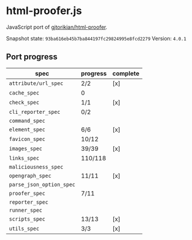 # html-proofer.js

JavaScript port of [gjtorikian/html-proofer](https://github.com/gjtorikian/html-proofer). 

Snapshot state: `93ba616eb45b7ba844197fc29824995e8fcd2279`
Version: `4.0.1` 

## Port progress

| spec                     | progress | complete |
|--------------------------|----------|----------|
| `attribute/url_spec`     | 2/2      | [x]      | 
| `cache_spec`             | 0        |          |
| `check_spec`             | 1/1      | [x]      |
| `cli_reporter_spec`      | 0/2      |          |
| `command_spec`           |          |          | 
| `element_spec`           | 6/6      | [x]      | 
| `favicon_spec`           | 10/12    |          | 
| `images_spec`            | 39/39    | [x]      |
| `links_spec`             | 110/118  |          | 
| `maliciousness_spec`     |          |          |
| `opengraph_spec`         | 11/11    | [x]      | 
| `parse_json_option_spec` |          |          |
| `proofer_spec`           | 7/11     |          |
| `reporter_spec`          |          |          |    
| `runner_spec`            |          |          |
| `scripts_spec`           | 13/13    | [x]      |
| `utils_spec`             | 3/3      | [x]      |

